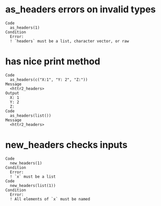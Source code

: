 # as_headers errors on invalid types

    Code
      as_headers(1)
    Condition
      Error:
      ! `headers` must be a list, character vector, or raw

# has nice print method

    Code
      as_headers(c("X:1", "Y: 2", "Z:"))
    Message
      <httr2_headers>
    Output
      X: 1
      Y: 2
      Z: 
    Code
      as_headers(list())
    Message
      <httr2_headers>

# new_headers checks inputs

    Code
      new_headers(1)
    Condition
      Error:
      ! `x` must be a list
    Code
      new_headers(list(1))
    Condition
      Error:
      ! All elements of `x` must be named

